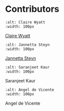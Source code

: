 # Contributors


```{image} images/contributors/ClaireWyatt.jpeg
:alt: Claire Wyatt
:width: 100px
```
[Claire Wyatt](https://www.fz-juelich.de/profile/wyatt_cl)



```{image} images/contributors/JannettaSteyn.png
:alt: Jannetta Steyn
:width: 100px
```
[Jannetta Steyn](https://www.jannetta.com)

```{image} images/contributors/SaranjeetKaur.jpeg
:alt: Saranjeet Kaur
:width: 100px
```
Saranjeet Kaur


```{image} images/contributors/AngelDeVicente.jpeg
:alt: Angel de Vicente
:width: 100px
```
Angel de Vicente
